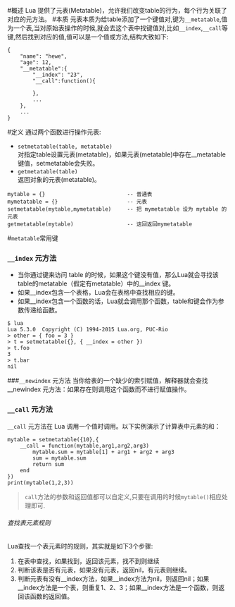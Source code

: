 #概述
 Lua 提供了元表(Metatable)，允许我们改变table的行为，每个行为关联了对应的元方法。
#本质
元表本质为给table添加了一个键值对,键为`__metatable`,值为一个表,当对原始表操作的时候,就会去这个表中找键值对,比如`__index`,`__call`等键,然后找到对应的值,值可以是一个值或方法,结构大致如下:
```table
{
    "name": "hewe",
    "age": 12,
    "__metatable":{
        "__index": "23",
        "__call":function(){
        
        },
        ...
    },
    ...
}
```
#定义
通过两个函数进行操作元表:
* `setmetatable(table, metatable)`  
对指定table设置元表(metatable)，如果元表(metatable)中存在__metatable键值，setmetatable会失败。
* `getmetatable(table)`  
返回对象的元表(metatable)。

``` 
mytable = {}                          -- 普通表 
mymetatable = {}                      -- 元表
setmetatable(mytable,mymetatable)     -- 把 mymetatable 设为 mytable 的元表 
getmetatable(mytable)                 -- 这回返回mymetatable
```
#`metatable`常用键
### `__index` 元方法
* 当你通过键来访问 table 的时候，如果这个键没有值，那么Lua就会寻找该table的metatable（假定有metatable）中的__index 键。
* 如果__index包含一个表格，Lua会在表格中查找相应的键。
* 如果__index包含一个函数的话，Lua就会调用那个函数，table和键会作为参数传递给函数。
``` 
$ lua
Lua 5.3.0  Copyright (C) 1994-2015 Lua.org, PUC-Rio
> other = { foo = 3 } 
> t = setmetatable({}, { __index = other }) 
> t.foo
3
> t.bar
nil
```
###`__newindex` 元方法
当你给表的一个缺少的索引赋值，解释器就会查找__newindex 元方法：如果存在则调用这个函数而不进行赋值操作。
### `__call` 元方法
`__call` 元方法在 Lua 调用一个值时调用。以下实例演示了计算表中元素的和：
``` 
mytable = setmetatable({10},{
    __call = function(mytable,arg1,arg2,arg3)
        mytable.sum = mytable[1] + arg1 + arg2 + arg3
        sum = mytable.sum
        return sum
    end
})
print(mytable(1,2,3))
```
>`call`方法的参数和返回值都可以自定义,只要在调用的时候`mytable()`相应处理即可.
###### 查找表元素规则
Lua查找一个表元素时的规则，其实就是如下3个步骤:
1. 在表中查找，如果找到，返回该元素，找不到则继续
2. 判断该表是否有元表，如果没有元表，返回nil，有元表则继续。
3. 判断元表有没有__index方法，如果__index方法为nil，则返回nil；如果__index方法是一个表，则重复1、2、3；如果__index方法是一个函数，则返回该函数的返回值。
